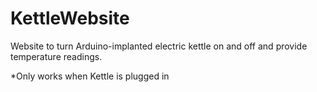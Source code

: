 # KettleWebsite

Website to turn Arduino-implanted electric kettle on and off and provide temperature readings. 

*Only works when Kettle is plugged in 
